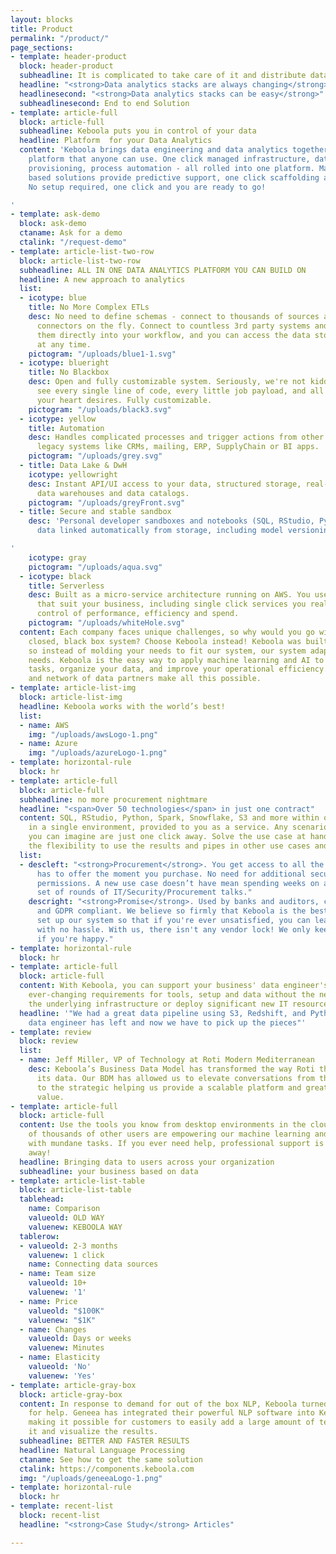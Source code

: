 ```yaml
---
layout: blocks
title: Product
permalink: "/product/"
page_sections:
- template: header-product
  block: header-product
  subheadline: It is complicated to take care of it and distribute data to the users
  headline: "<strong>Data analytics stacks are always changing</strong>"
  headlinesecond: "<strong>Data analytics stacks can be easy</strong>"
  subheadlinesecond: End to end Solution
- template: article-full
  block: article-full
  subheadline: Keboola puts you in control of your data
  headline: Platform  for your Data Analytics
  content: 'Keboola brings data engineering and data analytics together on one single
    platform that anyone can use. One click managed infrastructure, data hub, user
    provisioning, process automation - all rolled into one platform. Machine learning
    based solutions provide predictive support, one click scaffolding and much more!
    No setup required, one click and you are ready to go!

'
- template: ask-demo
  block: ask-demo
  ctaname: Ask for a demo
  ctalink: "/request-demo"
- template: article-list-two-row
  block: article-list-two-row
  subheadline: ALL IN ONE DATA ANALYTICS PLATFORM YOU CAN BUILD ON
  headline: A new approach to analytics
  list:
  - icotype: blue
    title: No More Complex ETLs
    desc: No need to define schemas - connect to thousands of sources and create new
      connectors on the fly. Connect to countless 3rd party systems and integrate
      them directly into your workflow, and you can access the data stored by Keboola
      at any time.
    pictogram: "/uploads/blue1-1.svg"
  - icotype: blueright
    title: No Blackbox
    desc: Open and fully customizable system. Seriously, we're not kidding. You can
      see every single line of code, every little job payload, and all the data streams
      your heart desires. Fully customizable.
    pictogram: "/uploads/black3.svg"
  - icotype: yellow
    title: Automation
    desc: Handles complicated processes and trigger actions from other SaaS apps and
      legacy systems like CRMs, mailing, ERP, SupplyChain or BI apps.
    pictogram: "/uploads/grey.svg"
  - title: Data Lake & DwH
    icotype: yellowright
    desc: Instant API/UI access to your data, structured storage, real-time analytical
      data warehouses and data catalogs.
    pictogram: "/uploads/greyFront.svg"
  - title: Secure and stable sandbox
    desc: 'Personal developer sandboxes and notebooks (SQL, RStudio, Python) with
      data linked automatically from storage, including model versioning.

'
    icotype: gray
    pictogram: "/uploads/aqua.svg"
  - icotype: black
    title: Serverless
    desc: Built as a micro-service architecture running on AWS. You use only parts
      that suit your business, including single click services you really need. Total
      control of performance, efficiency and spend.
    pictogram: "/uploads/whiteHole.svg"
  content: Each company faces unique challenges, so why would you go with the traditional,
    closed, black box system? Choose Keboola instead! Keboola was built to be universal
    so instead of molding your needs to fit our system, our system adapts to fit your
    needs. Keboola is the easy way to apply machine learning and AI to automate your
    tasks, organize your data, and improve your operational efficiency. Our marketplace
    and network of data partners make all this possible.
- template: article-list-img
  block: article-list-img
  headline: Keboola works with the world’s best!
  list:
  - name: AWS
    img: "/uploads/awsLogo-1.png"
  - name: Azure
    img: "/uploads/azureLogo-1.png"
- template: horizontal-rule
  block: hr
- template: article-full
  block: article-full
  subheadline: no more procurement nightmare
  headline: "<span>Over 50 technologies</span> in just one contract"
  content: SQL, RStudio, Python, Spark, Snowflake, S3 and more within one contract,
    in a single environment, provided to you as a service. Any scenarios and configurations
    you can imagine are just one click away. Solve the use case at hand, but have
    the flexibility to use the results and pipes in other use cases and workflows.
  list:
  - descleft: "<strong>Procurement</strong>. You get access to all the tools Keboola
      has to offer the moment you purchase. No need for additional security or procurement
      permissions. A new use case doesn’t have mean spending weeks on a whole new
      set of rounds of IT/Security/Procurement talks."
    descright: "<strong>Promise</strong>. Used by banks and auditors, completely secure
      and GDPR compliant. We believe so firmly that Keboola is the best that we've
      set up our system so that if you're ever unsatisfied, you can leave anytime
      with no hassle. With us, there isn't any vendor lock! We only keep your business
      if you're happy."
- template: horizontal-rule
  block: hr
- template: article-full
  block: article-full
  content: With Keboola, you can support your business' data engineer's and data scientist's
    ever-changing requirements for tools, setup and data without the need to change
    the underlying infrastructure or deploy significant new IT resources.
  headline: '"We had a great data pipeline using S3, Redshift, and Python, but our
    data engineer has left and now we have to pick up the pieces"'
- template: review
  block: review
  list:
  - name: Jeff Miller, VP of Technology at Roti Modern Mediterranean
    desc: Keboola’s Business Data Model has transformed the way Roti thinks about
      its data. Our BDM has allowed us to elevate conversations from the tactical
      to the strategic helping us provide a scalable platform and greater business
      value.
- template: article-full
  block: article-full
  content: Use the tools you know from desktop environments in the cloud. The knowledge
    of thousands of other users are empowering our machine learning and helping you
    with mundane tasks. If you ever need help, professional support is just one click
    away!
  headline: Bringing data to users across your organization
  subheadline: your business based on data
- template: article-list-table
  block: article-list-table
  tablehead:
    name: Comparison
    valueold: OLD WAY
    valuenew: KEBOOLA WAY
  tablerow:
  - valueold: 2-3 months
    valuenew: 1 click
    name: Connecting data sources
  - name: Team size
    valueold: 10+
    valuenew: '1'
  - name: Price
    valueold: "$100K"
    valuenew: "$1K"
  - name: Changes
    valueold: Days or weeks
    valuenew: Minutes
  - name: Elasticity
    valueold: 'No'
    valuenew: 'Yes'
- template: article-gray-box
  block: article-gray-box
  content: In response to demand for out of the box NLP, Keboola turned to Geneea
    for help. Geneea has integrated their powerful NLP software into Keboola’s platform
    making it possible for customers to easily add a large amount of text, process
    it and visualize the results.
  subheadline: BETTER AND FASTER RESULTS
  headline: Natural Language Processing
  ctaname: See how to get the same solution
  ctalink: https://components.keboola.com
  img: "/uploads/geneeaLogo-1.png"
- template: horizontal-rule
  block: hr
- template: recent-list
  block: recent-list
  headline: "<strong>Case Study</strong> Articles"

---
```

